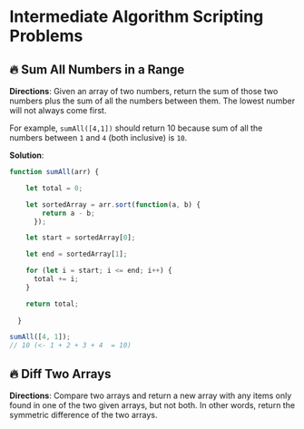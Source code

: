 # Intermediate Algorithm Scripting Problems

## 🔥 Sum All Numbers in a Range

**Directions**: Given an array of two numbers, return the sum of those two numbers plus the sum of all the numbers between them. The lowest number will not always come first.

For example, `sumAll([4,1])` should return 10 because sum of all the numbers between `1` and `4` (both inclusive) is `10`.

**Solution**: 
```js
function sumAll(arr) {

    let total = 0; 

    let sortedArray = arr.sort(function(a, b) {
        return a - b;
      });

    let start = sortedArray[0];

    let end = sortedArray[1];

    for (let i = start; i <= end; i++) {
      total += i; 
    }

    return total;
    
  }

sumAll([4, 1]);
// 10 (<- 1 + 2 + 3 + 4  = 10)

```

## 🔥 Diff Two Arrays

**Directions**: Compare two arrays and return a new array with any items only found in one of the two given arrays, but not both. In other words, return the symmetric difference of the two arrays.